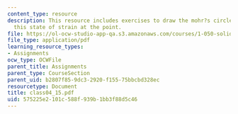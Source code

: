 ```yaml
---
content_type: resource
description: This resource includes exercises to draw the mohr?s circle representing
  this state of strain at the point.
file: https://ol-ocw-studio-app-qa.s3.amazonaws.com/courses/1-050-solid-mechanics-fall-2004/575225e2101c588f939b1bb3f88d5c46_class04_15.pdf
file_type: application/pdf
learning_resource_types:
- Assignments
ocw_type: OCWFile
parent_title: Assignments
parent_type: CourseSection
parent_uid: b2807f85-9dc3-2920-f155-75bbcbd328ec
resourcetype: Document
title: class04_15.pdf
uid: 575225e2-101c-588f-939b-1bb3f88d5c46
---
```


